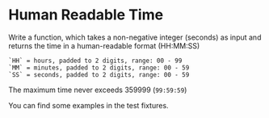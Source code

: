 # Human Readable Time 

Write a function, which takes a non-negative integer (seconds) as input and returns the time in a human-readable format (HH:MM:SS)

    `HH` = hours, padded to 2 digits, range: 00 - 99
    `MM` = minutes, padded to 2 digits, range: 00 - 59
    `SS` = seconds, padded to 2 digits, range: 00 - 59

The maximum time never exceeds 359999 (`99:59:59`)

You can find some examples in the test fixtures.

